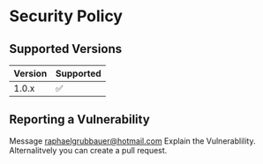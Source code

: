 Security Policy
==============

## Supported Versions

| Version | Supported          |
| ------- | ------------------ |
| 1.0.x   | :white_check_mark: |

## Reporting a Vulnerability

Message raphaelgrubbauer@hotmail.com
Explain the Vulnerablility.
Alternalitvely you can create a pull request.
